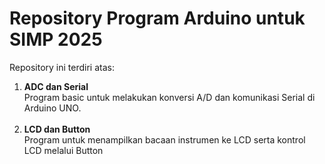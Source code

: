 # Repository Program Arduino untuk SIMP 2025

Repository ini terdiri atas:
1. **ADC dan Serial**
   <br/> Program basic untuk melakukan konversi A/D dan komunikasi Serial di Arduino UNO. \
   <br/>
2. **LCD dan Button**
   <br/> Program untuk menampilkan bacaan instrumen ke LCD serta kontrol LCD melalui Button \
   <br/>
